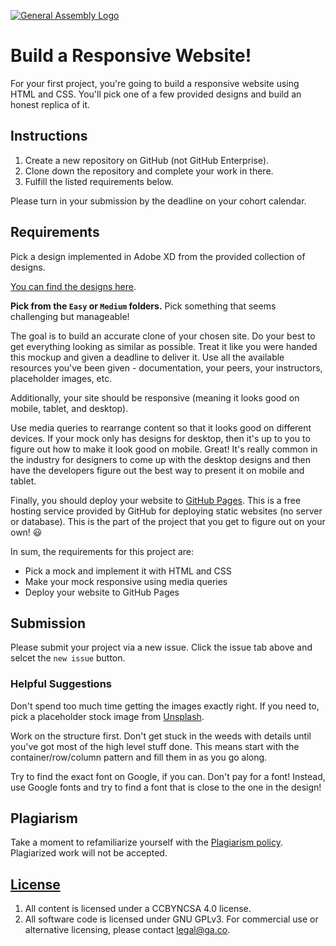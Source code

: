 [![General Assembly Logo](https://camo.githubusercontent.com/1a91b05b8f4d44b5bbfb83abac2b0996d8e26c92/687474703a2f2f692e696d6775722e636f6d2f6b6538555354712e706e67)](https://generalassemb.ly/education/web-development-immersive)

# Build a Responsive Website!

For your first project, you're going to build a responsive website using HTML
and CSS. You'll pick one of a few provided designs and build an honest replica
of it.

## Instructions

1. Create a new repository on GitHub (not GitHub Enterprise).
1. Clone down the repository and complete your work in there.
1. Fulfill the listed requirements below.

Please turn in your submission by the deadline on your cohort calendar.

## Requirements

Pick a design implemented in Adobe XD from the provided collection of designs.

[You can find the designs here](https://drive.google.com/open?id=1TAwK2keGfuGk6D7UxbDyDWOe-2HVv35a).

**Pick from the `Easy` or `Medium` folders.** Pick something that seems
challenging but manageable!

The goal is to build an accurate clone of your chosen site. Do your best to get
everything looking as similar as possible. Treat it like you were handed this
mockup and given a deadline to deliver it. Use all the available resources
you've been given - documentation, your peers, your instructors, placeholder
images, etc.

Additionally, your site should be responsive (meaning it looks good on mobile,
tablet, and desktop).

Use media queries to rearrange content so that it looks good on different
devices. If your mock only has designs for desktop, then it's up to you to
figure out how to make it look good on mobile. Great! It's really common in the
industry for designers to come up with the desktop designs and then have the
developers figure out the best way to present it on mobile and tablet.

Finally, you should deploy your website to [GitHub
Pages](https://pages.github.com/). This is a free hosting service provided by
GitHub for deploying static websites (no server or database). This is the part
of the project that you get to figure out on your own! 😃

In sum, the requirements for this project are:

* Pick a mock and implement it with HTML and CSS
* Make your mock responsive using media queries
* Deploy your website to GitHub Pages

## Submission
Please submit your project via a new issue. Click the issue tab above and selcet the `new issue` button. 

### Helpful Suggestions

Don't spend too much time getting the images exactly right. If you need to, pick
a placeholder stock image from [Unsplash](https://unsplash.com).

Work on the structure first. Don't get stuck in the weeds with details until
you've got most of the high level stuff done. This means start with the
container/row/column pattern and fill them in as you go along.

Try to find the exact font on Google, if you can. Don't pay for a font! Instead,
use Google fonts and try to find a font that is close to the one in the design!

## Plagiarism

Take a moment to refamiliarize yourself with the
[Plagiarism policy](https://git.generalassemb.ly/DC-WDI/Administrative/blob/master/plagiarism.md).
Plagiarized work will not be accepted.

## [License](LICENSE)

1.  All content is licensed under a CC­BY­NC­SA 4.0 license.
1.  All software code is licensed under GNU GPLv3. For commercial use or
    alternative licensing, please contact legal@ga.co.
